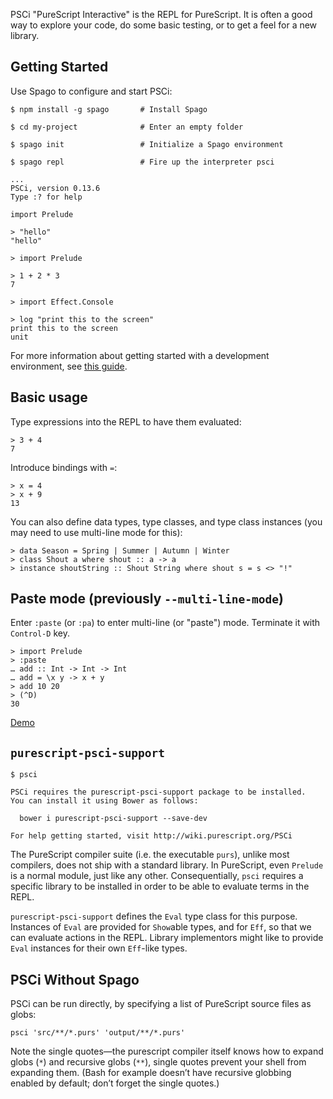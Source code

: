 PSCi "PureScript Interactive" is the REPL for PureScript. It is often a good way to explore your code, do some basic testing, or to get a feel for a new library.

## Getting Started

Use Spago to configure and start PSCi:

```text
$ npm install -g spago       # Install Spago

$ cd my-project              # Enter an empty folder

$ spago init                 # Initialize a Spago environment

$ spago repl                 # Fire up the interpreter psci

...
PSCi, version 0.13.6
Type :? for help

import Prelude

> "hello"
"hello"

> import Prelude

> 1 + 2 * 3
7

> import Effect.Console

> log "print this to the screen"
print this to the screen
unit
```

For more information about getting started with a development environment, see [this guide](http://www.purescript.org/learn/getting-started/).

## Basic usage

Type expressions into the REPL to have them evaluated:

    > 3 + 4
    7

Introduce bindings with `=`:

    > x = 4
    > x + 9
    13

You can also define data types, type classes, and type class instances (you may need to use multi-line mode for this):

    > data Season = Spring | Summer | Autumn | Winter
    > class Shout a where shout :: a -> a
    > instance shoutString :: Shout String where shout s = s <> "!"

## Paste mode (previously `--multi-line-mode`)

Enter `:paste` (or `:pa`) to enter multi-line (or "paste") mode. Terminate it with `Control-D` key.

```
> import Prelude
> :paste
… add :: Int -> Int -> Int
… add = \x y -> x + y
> add 10 20
> (^D)
30
```

[Demo](https://asciinema.org/a/0y56unmja6fqire01x20zb5xx)

## `purescript-psci-support`

```text
$ psci

PSCi requires the purescript-psci-support package to be installed.
You can install it using Bower as follows:

  bower i purescript-psci-support --save-dev

For help getting started, visit http://wiki.purescript.org/PSCi
```

The PureScript compiler suite (i.e. the executable `purs`), unlike most compilers, does not ship with a standard library. In PureScript, even `Prelude` is a normal module, just like any other. Consequentially, `psci` requires a specific library to be installed in order to be able to evaluate terms in the REPL.

`purescript-psci-support` defines the `Eval` type class for this purpose. Instances of `Eval` are provided for `Show`able types, and for `Eff`, so that we can evaluate actions in the REPL. Library implementors might like to provide `Eval` instances for their own `Eff`-like types.

## PSCi Without Spago

PSCi can be run directly, by specifying a list of PureScript source files as globs:

    psci 'src/**/*.purs' 'output/**/*.purs'

Note the single quotes—the purescript compiler itself knows how to expand globs (`*`) and recursive globs (`**`), single quotes prevent your shell from expanding them. (Bash for example doesn’t have recursive globbing enabled by default; don’t forget the single quotes.)

